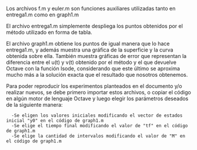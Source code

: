 Los archivos f.m y euler.m son funciones auxiliares utilizadas tanto en entrega1.m como en graph1.m

El archivo entrega1.m simplemente despliega los puntos obtenidos por el método utilizado en forma de tabla. 

El archivo graph1.m obtiene los puntos de igual manera que lo hace entrega1.m, y además muestra una gráfica de la superficie y la curva obtenida sobre ella. También muestra gráficas de error que representan la diferencia entre el u(t) y v(t) obtenido por el método y el que devuelve Octave con la función Isode, considerando que este último se aproxima mucho más a la solución exacta que el resultado que nosotros obtenemos.

Para poder reproducir los experimentos planteados en el documento y/o realizar nuevos, se debe primero importar estos archivos, o copiar el código en algún motor de lenguaje Octave y luego elegir los parámetros deseados de la siguiente manera:

      -Se eligen los valores iniciales modificando el vector de estados inicial "y0" en el código de graph1.m
      -Se elige el tiempo final modificando el valor de "tf" en el código de graph1.m
      -Se elige la cantidad de intervalos modificando el valor de "M" en el código de graph1.m
